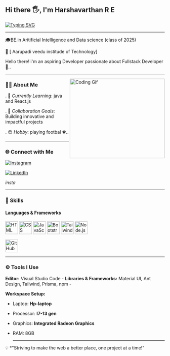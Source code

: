  ## Hi there 🖐️, I'm **Harshavarthan R E**  

 [![Typing SVG](https://readme-typing-svg.demolab.com?font=Fira+Code&weight=500&pause=1000&width=435&lines=Software+Developer;Web+Developer;Fullstack+Developer;Sql+Developer)](https://git.io/typing-svg)
 
  ---

🎓BE.in Aritificial Intelligence and Data science (class of 2025)

📍 [ Aarupadi veedu institude of Technology]

Hello there! i'm an aspiring Developer
passionate about Fullstack Developer 🚀..

---

<img align="right"
src="https://i.pinimg.com/originals/47/f0/34/47f0342cec72b800463bf003eac1257e.gif"
alt="Coding Gif" width="300" height="250" /> 



 ### 👨‍💻  About Me 
 
. 🌱 *Currently Learning*: java and React.js 

. 👥 *Collaboration Goals*: Building innovative and impactful projects 

. 😊 *Hobby*: playing footbal ⚽..


---
### 🌐  Connect with Me  
<div>
<link rel="stylesheet" href="https://cdnjs.cloudflare.com/ajax/libs/font-awesome/6.7.2/css/all.min.css" integrity="sha512-Evv84Mr4kqVGRNSgIGL/F/aIDqQb7xQ2vcrdIwxfjThSH8CSR7PBEakCr51Ck+w+/U6swU2Im1vVX0SVk9ABhg==" crossorigin="anonymous" referrerpolicy="no-referrer" />

<i class="fa-brands fa-instagram"></i>

</div>


<p align="right">

 <a href="https://instagram.com/codebyabi" target="_blank">
  
   <img
 src="https://img.shields.io/badge/Instagram-E4405F?style=for-the-badge&logo=instagram&lo
 goColor=white" alt="Instagram" />
    
  </a>
  
  </a>
  <a href="https://www.linkedin.com/in/harsha-varthan-707413314/" target="_blank">
    <img
 src="https://img.shields.io/badge/LinkedIn-blue?style=for-the-badge&logo=linkedin&logoCo
 lor=white" alt="LinkedIn" />
  </a>
  <a href="">
  

   
  </a>
 </p>



 <i class="fi fi-brands-instagram">insta</i>

 ---

### 🚀 Skills  
#### **Languages & Frameworks**  
<p align="left">
  <img height="40" src="https://img.icons8.com/color/48/000000/html-5.png" alt="HTML"
 title="HTML" />
  <img height="40" src="https://img.icons8.com/color/48/000000/css3.png" alt="CSS"
 title="CSS" />
  <img height="40" src="https://img.icons8.com/color/48/000000/javascript.png"
 alt="JavaScript" title="JavaScript" />
  <img height="40" src="https://img.icons8.com/color/48/000000/bootstrap.png"
 alt="Bootstrap" title="Bootstrap" />
  <img height="40" src="https://img.icons8.com/color/48/tailwindcss.png" alt="Tailwind
 CSS" title="Tailwind CSS" />
  <img height="40" src="https://img.icons8.com/color/48/000000/nodejs.png" alt="Node.js"
 title="Node.js" />
  
  <img height="40" src="https://img.icons8.com/color/48/000000/github.png" alt="GitHub"
 title="GitHub" />
 </p>

 ---

 
 
 ### ⚙️ Tools I Use   
**Editor:** Visual Studio Code  - 
**Libraries & Frameworks:** Material UI, Ant Design, Tailwind, Prisma, npm  -

**Workspace Setup:**  
  - Laptop: **Hp-laptop**  
  - Processor: **I7-13 gen**  
  - Graphics: **Integrated Radeon Graphics**  
  - RAM: 8GB

    --- 
    

💡 *"Striving to make the web a better place, one project at a time!"


